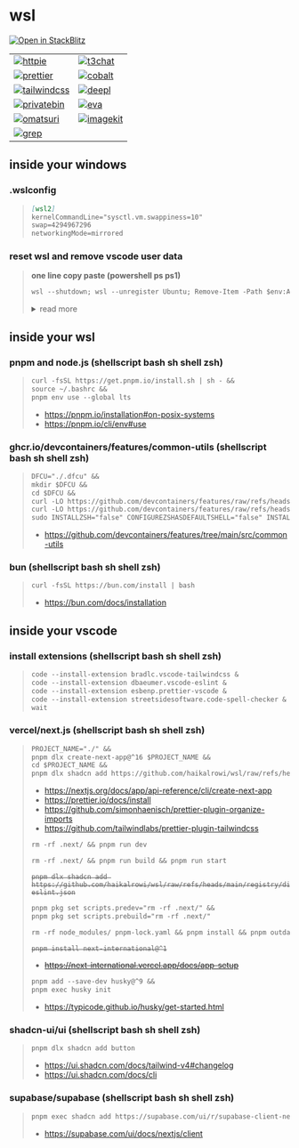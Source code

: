 # wsl

[![Open in StackBlitz](https://developer.stackblitz.com/img/open_in_stackblitz.svg)](https://stackblitz.com/github/haikalrowi/wsl)

|                                                                                                       |                                                                                             |
| ----------------------------------------------------------------------------------------------------- | ------------------------------------------------------------------------------------------- |
| [![httpie](https://avatars.githubusercontent.com/u/24454777?s=48)](https://req.new)                   | [![t3chat](https://t3.chat/favicon.ico)](https://t3.chat)                                   |
| [![prettier](https://avatars.githubusercontent.com/u/25822731?s=48)](https://prettier.io/playground)  | [![cobalt](https://cobalt.tools/icons/maskable/48.png)](https://cobalt.tools)               |
| [![tailwindcss](https://avatars.githubusercontent.com/u/67109815?s=48)](https://play.tailwindcss.com) | [![deepl](https://avatars.githubusercontent.com/u/83310993?s=48)](https://www.deepl.com/en) |
| [![privatebin](https://avatars.githubusercontent.com/u/20367028?s=48)](https://privatebin.net)        | [![eva](https://colors.eva.design/favicon.ico)](https://colors.eva.design)                  |
| [![omatsuri](https://omatsuri.app/assets/favicon.ico)](https://omatsuri.app)                          | [![imagekit](https://imagekit.io/icons/icon-48x48.png)](https://imagekit.io/tools)          |
| [![grep](https://grep.app/icon.png)](https://grep.app)                                                |

## inside your windows

### .wslconfig

> ```md
> [wsl2]
> kernelCommandLine="sysctl.vm.swappiness=10"
> swap=4294967296
> networkingMode=mirrored
> ```

### reset wsl and remove vscode user data

> **one line copy paste (powershell ps ps1)**
>
> ```md
> wsl --shutdown; wsl --unregister Ubuntu; Remove-Item -Path $env:APPDATA\Code -Recurse; Remove-Item -Path $env:USERPROFILE\.vscode -Recurse
> ```
>
> <details>
>
> <summary>read more</summary>
>
> **reset wsl**
>
> ```md
> wsl --shutdown
> ```
>
> ```md
> wsl --unregister Ubuntu
> ```
>
> - https://learn.microsoft.com/en-us/windows/wsl/basic-commands
>
> **remove vscode user data**
>
> ```md
> Remove-Item -Path $env:APPDATA\Code -Recurse
> ```
>
> ```md
> Remove-Item -Path $env:USERPROFILE\.vscode -Recurse
> ```
>
> - https://code.visualstudio.com/docs/setup/uninstall#_clean-uninstall
>
> </details>

## inside your wsl

### pnpm and node.js (shellscript bash sh shell zsh)

> ```md
> curl -fsSL https://get.pnpm.io/install.sh | sh - &&
> source ~/.bashrc &&
> pnpm env use --global lts
> ```
>
> - https://pnpm.io/installation#on-posix-systems
> - https://pnpm.io/cli/env#use

### ghcr.io/devcontainers/features/common-utils (shellscript bash sh shell zsh)

> ```md
> DFCU="./.dfcu" &&
> mkdir $DFCU &&
> cd $DFCU &&
> curl -LO https://github.com/devcontainers/features/raw/refs/heads/main/src/common-utils/install.sh &&
> curl -LO https://github.com/devcontainers/features/raw/refs/heads/main/src/common-utils/main.sh &&
> sudo INSTALLZSH="false" CONFIGUREZSHASDEFAULTSHELL="false" INSTALLOHMYZSH="false" INSTALLOHMYZSHCONFIG="false" UPGRADEPACKAGES="false" sh install.sh
> ```
>
> - https://github.com/devcontainers/features/tree/main/src/common-utils

### bun (shellscript bash sh shell zsh)

> ```md
> curl -fsSL https://bun.com/install | bash
> ```
>
> - https://bun.com/docs/installation

## inside your vscode

### install extensions (shellscript bash sh shell zsh)

> ```md
> code --install-extension bradlc.vscode-tailwindcss &
> code --install-extension dbaeumer.vscode-eslint &
> code --install-extension esbenp.prettier-vscode &
> code --install-extension streetsidesoftware.code-spell-checker &
> wait
> ```

### vercel/next.js (shellscript bash sh shell zsh)

> ```md
> PROJECT_NAME="./" &&
> pnpm dlx create-next-app@^16 $PROJECT_NAME &&
> cd $PROJECT_NAME &&
> pnpm dlx shadcn add https://github.com/haikalrowi/wsl/raw/refs/heads/main/registry/dist/next-prettier.json
> ```
>
> - https://nextjs.org/docs/app/api-reference/cli/create-next-app
> - https://prettier.io/docs/install
> - https://github.com/simonhaenisch/prettier-plugin-organize-imports
> - https://github.com/tailwindlabs/prettier-plugin-tailwindcss
>
> ```md
> rm -rf .next/ && pnpm run dev
> ```
>
> ```md
> rm -rf .next/ && pnpm run build && pnpm run start
> ```
>
> <s>
>
> ```
> pnpm dlx shadcn add https://github.com/haikalrowi/wsl/raw/refs/heads/main/registry/dist/next-eslint.json
> ```
>
> </s>
>
> ```md
> pnpm pkg set scripts.predev="rm -rf .next/" &&
> pnpm pkg set scripts.prebuild="rm -rf .next/"
> ```
>
> ```md
> rm -rf node_modules/ pnpm-lock.yaml && pnpm install && pnpm outdated
> ```
>
> <s>
>
> ```md
> pnpm install next-international@^1
> ```
>
> - https://next-international.vercel.app/docs/app-setup
>
> </s>
>
> ```md
> pnpm add --save-dev husky@^9 &&
> pnpm exec husky init
> ```
>
> - https://typicode.github.io/husky/get-started.html

### shadcn-ui/ui (shellscript bash sh shell zsh)

> ```md
> pnpm dlx shadcn add button
> ```
>
> - https://ui.shadcn.com/docs/tailwind-v4#changelog
> - https://ui.shadcn.com/docs/cli

### supabase/supabase (shellscript bash sh shell zsh)

> ```md
> pnpm exec shadcn add https://supabase.com/ui/r/supabase-client-nextjs.json
> ```
>
> - https://supabase.com/ui/docs/nextjs/client

